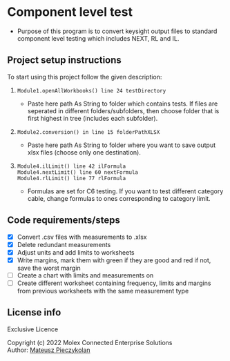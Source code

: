 # Component level test
- Purpose of this program is to convert keysight output files to standard component level testing which includes NEXT, RL and IL.

## Project setup instructions 
To start using this project follow the given description:
1. `Module1.openAllWorkbooks() line 24 testDirectory`
   -  Paste here path As String to folder which contains tests. If files are seperated in different folders/subfolders, then choose folder that is first highest in tree (includes each subfolder).

2. `Module2.conversion() in line 15 folderPathXLSX`
   -  Paste here path As String to folder where you want to save output xlsx files (choose only one destination). 

3. `Module4.ilLimit() line 42 ilFormula`  
`Module4.nextLimit() line 60 nextFormula`   
`Module4.rlLimit() line 77 rlFormula`
   - Formulas are set for C6 testing. If you want to test different category cable, change formulas to ones corresponding to category limit.  
   
## Code requirements/steps
- [x] Convert .csv files with measurements to .xlsx
- [x] Delete redundant measurements
- [x] Adjust units and add limits to worksheets
- [x] Write margins, mark them with green if they are good and red if not, save the worst margin
- [ ] Create a chart with limits and measurements on
- [ ] Create different worksheet containing frequency, limits and margins from previous worksheets with the same measurement type

## License info
Exclusive Licence   

Copyright (c) 2022 Molex Connected Enterprise Solutions   
Author: [Mateusz Pieczykolan](https://github.com/pejczykjr)